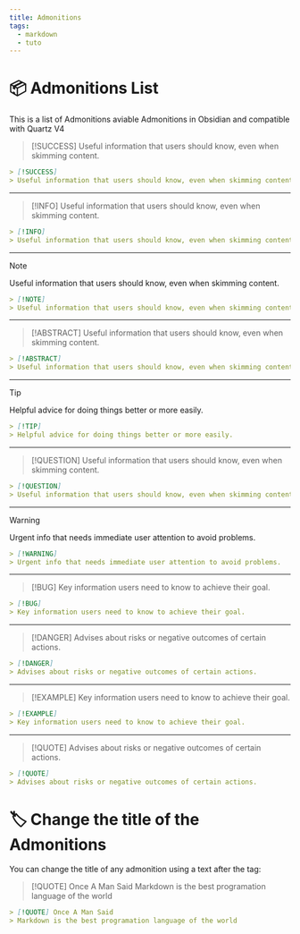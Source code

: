 ```yaml
---
title: Admonitions
tags:
  - markdown
  - tuto
---
```


# 📦 Admonitions List
This is a list of Admonitions aviable Admonitions in Obsidian and compatible with Quartz V4

> [!SUCCESS]
> Useful information that users should know, even when skimming content.

```markdown
> [!SUCCESS]
> Useful information that users should know, even when skimming content.
```
---
> [!INFO]
> Useful information that users should know, even when skimming content.

```markdown
> [!INFO]
> Useful information that users should know, even when skimming content.
```
---
> [!NOTE]
> Useful information that users should know, even when skimming content.

```markdown
> [!NOTE]
> Useful information that users should know, even when skimming content.
```
---
> [!ABSTRACT]
> Useful information that users should know, even when skimming content.

```markdown
> [!ABSTRACT]
> Useful information that users should know, even when skimming content.
```
---
> [!TIP]
> Helpful advice for doing things better or more easily.

```markdown
> [!TIP]
> Helpful advice for doing things better or more easily.
```
---
> [!QUESTION]
> Useful information that users should know, even when skimming content.

```markdown
> [!QUESTION]
> Useful information that users should know, even when skimming content.
```
---
> [!WARNING]
> Urgent info that needs immediate user attention to avoid problems.

```markdown
> [!WARNING]
> Urgent info that needs immediate user attention to avoid problems.
```
---
> [!BUG]
> Key information users need to know to achieve their goal.

```markdown
> [!BUG]
> Key information users need to know to achieve their goal.
```
---
> [!DANGER]
> Advises about risks or negative outcomes of certain actions.

```markdown
> [!DANGER]
> Advises about risks or negative outcomes of certain actions.
```
---
> [!EXAMPLE]
> Key information users need to know to achieve their goal.

```markdown
> [!EXAMPLE]
> Key information users need to know to achieve their goal.
```
---
> [!QUOTE]
> Advises about risks or negative outcomes of certain actions.

```markdown
> [!QUOTE]
> Advises about risks or negative outcomes of certain actions.
```

# 🏷️ Change the title of the Admonitions
You can change the title of any admonition using a text after the tag:
> [!QUOTE] Once A Man Said
> Markdown is the best programation language of the world

```markdown
> [!QUOTE] Once A Man Said
> Markdown is the best programation language of the world
```

